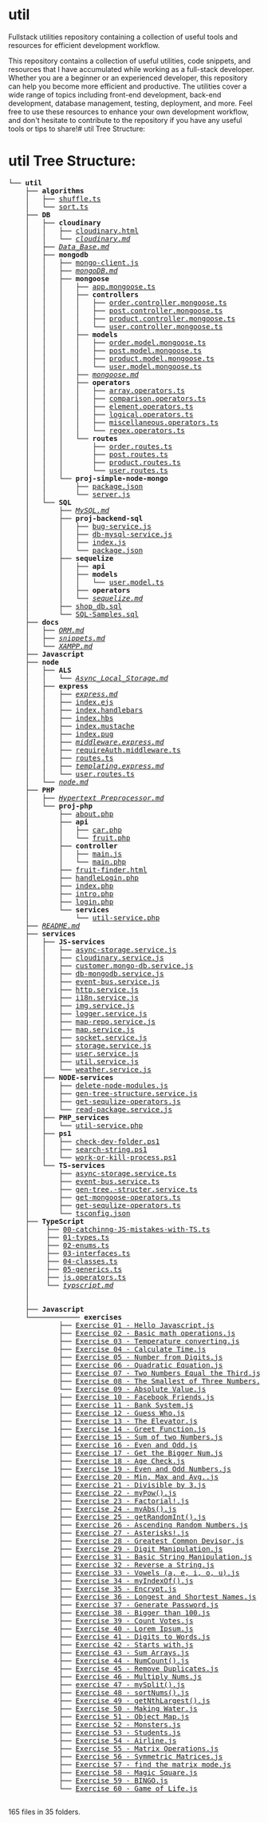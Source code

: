 <h1>util</h1>
Fullstack utilities repository containing a collection of useful tools and resources for efficient development workflow.

This repository contains a collection of useful utilities, code snippets, and resources that I have accumulated while working as a full-stack developer. Whether you are a beginner or an experienced developer, this repository can help you become more efficient and productive. The utilities cover a wide range of topics including front-end development, back-end development, database management, testing, deployment, and more. Feel free to use these resources to enhance your own development workflow, and don't hesitate to contribute to the repository if you have any useful tools or tips to share!# util Tree Structure:
# util Tree Structure:
<pre>
└── <strong>util</strong>
    ├── <strong>algorithms</strong>
    │   ├── <a href="https://github.com/OzZaken/util/blob/main/algorithms\shuffle.ts" target="_blank">shuffle.ts</a>
    │   └── <a href="https://github.com/OzZaken/util/blob/main/algorithms\sort.ts" target="_blank">sort.ts</a>
    ├── <strong>DB</strong>
    │   ├── <strong>cloudinary</strong>
    │   │   ├── <a href="https://github.com/OzZaken/util/blob/main/DB\cloudinary\cloudinary.html" target="_blank">cloudinary.html</a>
    │   │   └── <a href="https://github.com/OzZaken/util/blob/main/DB\cloudinary\cloudinary.md" target="_blank"><em>cloudinary.md</em></a>
    │   ├── <a href="https://github.com/OzZaken/util/blob/main/DB\Data_Base.md" target="_blank"><em>Data_Base.md</em></a>
    │   ├── <strong>mongodb</strong>
    │   │   ├── <a href="https://github.com/OzZaken/util/blob/main/DB\mongodb\mongo-client.js" target="_blank">mongo-client.js</a>
    │   │   ├── <a href="https://github.com/OzZaken/util/blob/main/DB\mongodb\mongoDB.md" target="_blank"><em>mongoDB.md</em></a>
    │   │   ├── <strong>mongoose</strong>
    │   │   │   ├── <a href="https://github.com/OzZaken/util/blob/main/DB\mongodb\mongoose\app.mongoose.ts" target="_blank">app.mongoose.ts</a>
    │   │   │   ├── <strong>controllers</strong>
    │   │   │   │   ├── <a href="https://github.com/OzZaken/util/blob/main/DB\mongodb\mongoose\controllers\order.controller.mongoose.ts" target="_blank">order.controller.mongoose.ts</a>
    │   │   │   │   ├── <a href="https://github.com/OzZaken/util/blob/main/DB\mongodb\mongoose\controllers\post.controller.mongoose.ts" target="_blank">post.controller.mongoose.ts</a>
    │   │   │   │   ├── <a href="https://github.com/OzZaken/util/blob/main/DB\mongodb\mongoose\controllers\product.controller.mongoose.ts" target="_blank">product.controller.mongoose.ts</a>
    │   │   │   │   └── <a href="https://github.com/OzZaken/util/blob/main/DB\mongodb\mongoose\controllers\user.controller.mongoose.ts" target="_blank">user.controller.mongoose.ts</a>
    │   │   │   ├── <strong>models</strong>
    │   │   │   │   ├── <a href="https://github.com/OzZaken/util/blob/main/DB\mongodb\mongoose\models\order.model.mongoose.ts" target="_blank">order.model.mongoose.ts</a>
    │   │   │   │   ├── <a href="https://github.com/OzZaken/util/blob/main/DB\mongodb\mongoose\models\post.model.mongoose.ts" target="_blank">post.model.mongoose.ts</a>
    │   │   │   │   ├── <a href="https://github.com/OzZaken/util/blob/main/DB\mongodb\mongoose\models\product.model.mongoose.ts" target="_blank">product.model.mongoose.ts</a>
    │   │   │   │   └── <a href="https://github.com/OzZaken/util/blob/main/DB\mongodb\mongoose\models\user.model.mongoose.ts" target="_blank">user.model.mongoose.ts</a>
    │   │   │   ├── <a href="https://github.com/OzZaken/util/blob/main/DB\mongodb\mongoose\mongoose.md" target="_blank"><em>mongoose.md</em></a>
    │   │   │   ├── <strong>operators</strong>
    │   │   │   │   ├── <a href="https://github.com/OzZaken/util/blob/main/DB\mongodb\mongoose\operators\array.operators.ts" target="_blank">array.operators.ts</a>
    │   │   │   │   ├── <a href="https://github.com/OzZaken/util/blob/main/DB\mongodb\mongoose\operators\comparison.operators.ts" target="_blank">comparison.operators.ts</a>
    │   │   │   │   ├── <a href="https://github.com/OzZaken/util/blob/main/DB\mongodb\mongoose\operators\element.operators.ts" target="_blank">element.operators.ts</a>
    │   │   │   │   ├── <a href="https://github.com/OzZaken/util/blob/main/DB\mongodb\mongoose\operators\logical.operators.ts" target="_blank">logical.operators.ts</a>
    │   │   │   │   ├── <a href="https://github.com/OzZaken/util/blob/main/DB\mongodb\mongoose\operators\miscellaneous.operators.ts" target="_blank">miscellaneous.operators.ts</a>
    │   │   │   │   └── <a href="https://github.com/OzZaken/util/blob/main/DB\mongodb\mongoose\operators\regex.operators.ts" target="_blank">regex.operators.ts</a>
    │   │   │   └── <strong>routes</strong>
    │   │   │       ├── <a href="https://github.com/OzZaken/util/blob/main/DB\mongodb\mongoose\routes\order.routes.ts" target="_blank">order.routes.ts</a>
    │   │   │       ├── <a href="https://github.com/OzZaken/util/blob/main/DB\mongodb\mongoose\routes\post.routes.ts" target="_blank">post.routes.ts</a>
    │   │   │       ├── <a href="https://github.com/OzZaken/util/blob/main/DB\mongodb\mongoose\routes\product.routes.ts" target="_blank">product.routes.ts</a>
    │   │   │       └── <a href="https://github.com/OzZaken/util/blob/main/DB\mongodb\mongoose\routes\user.routes.ts" target="_blank">user.routes.ts</a>
    │   │   └── <strong>proj-simple-node-mongo</strong>
    │   │       ├── <a href="https://github.com/OzZaken/util/blob/main/DB\mongodb\proj-simple-node-mongo\package.json" target="_blank">package.json</a>
    │   │       └── <a href="https://github.com/OzZaken/util/blob/main/DB\mongodb\proj-simple-node-mongo\server.js" target="_blank">server.js</a>
    │   └── <strong>SQL</strong>
    │       ├── <a href="https://github.com/OzZaken/util/blob/main/DB\SQL\MySQL.md" target="_blank"><em>MySQL.md</em></a>
    │       ├── <strong>proj-backend-sql</strong>
    │       │   ├── <a href="https://github.com/OzZaken/util/blob/main/DB\SQL\proj-backend-sql\bug-service.js" target="_blank">bug-service.js</a>
    │       │   ├── <a href="https://github.com/OzZaken/util/blob/main/DB\SQL\proj-backend-sql\db-mysql-service.js" target="_blank">db-mysql-service.js</a>
    │       │   ├── <a href="https://github.com/OzZaken/util/blob/main/DB\SQL\proj-backend-sql\index.js" target="_blank">index.js</a>
    │       │   └── <a href="https://github.com/OzZaken/util/blob/main/DB\SQL\proj-backend-sql\package.json" target="_blank">package.json</a>
    │       ├── <strong>sequelize</strong>
    │       │   ├── <strong>api</strong>
    │       │   ├── <strong>models</strong>
    │       │   │   └── <a href="https://github.com/OzZaken/util/blob/main/DB\SQL\sequelize\models\user.model.ts" target="_blank">user.model.ts</a>
    │       │   ├── <strong>operators</strong>
    │       │   └── <a href="https://github.com/OzZaken/util/blob/main/DB\SQL\sequelize\sequelize.md" target="_blank"><em>sequelize.md</em></a>
    │       ├── <a href="https://github.com/OzZaken/util/blob/main/DB\SQL\shop_db.sql" target="_blank">shop_db.sql</a>
    │       └── <a href="https://github.com/OzZaken/util/blob/main/DB\SQL\SQL-Samples.sql" target="_blank">SQL-Samples.sql</a>
    ├── <strong>docs</strong>
    │   ├── <a href="https://github.com/OzZaken/util/blob/main/docs\ORM.md" target="_blank"><em>ORM.md</em></a>
    │   ├── <a href="https://github.com/OzZaken/util/blob/main/docs\snippets.md" target="_blank"><em>snippets.md</em></a>
    │   └── <a href="https://github.com/OzZaken/util/blob/main/docs\XAMPP.md" target="_blank"><em>XAMPP.md</em></a>
    ├── <strong>Javascript</strong>
    ├── <strong>node</strong>
    │   ├── <strong>ALS</strong>
    │   │   └── <a href="https://github.com/OzZaken/util/blob/main/node\ALS\Async_Local_Storage.md" target="_blank"><em>Async_Local_Storage.md</em></a>
    │   ├── <strong>express</strong>
    │   │   ├── <a href="https://github.com/OzZaken/util/blob/main/node\express\express.md" target="_blank"><em>express.md</em></a>
    │   │   ├── <a href="https://github.com/OzZaken/util/blob/main/node\express\index.ejs" target="_blank">index.ejs</a>
    │   │   ├── <a href="https://github.com/OzZaken/util/blob/main/node\express\index.handlebars" target="_blank">index.handlebars</a>
    │   │   ├── <a href="https://github.com/OzZaken/util/blob/main/node\express\index.hbs" target="_blank">index.hbs</a>
    │   │   ├── <a href="https://github.com/OzZaken/util/blob/main/node\express\index.mustache" target="_blank">index.mustache</a>
    │   │   ├── <a href="https://github.com/OzZaken/util/blob/main/node\express\index.pug" target="_blank">index.pug</a>
    │   │   ├── <a href="https://github.com/OzZaken/util/blob/main/node\express\middleware.express.md" target="_blank"><em>middleware.express.md</em></a>
    │   │   ├── <a href="https://github.com/OzZaken/util/blob/main/node\express\requireAuth.middleware.ts" target="_blank">requireAuth.middleware.ts</a>
    │   │   ├── <a href="https://github.com/OzZaken/util/blob/main/node\express\routes.ts" target="_blank">routes.ts</a>
    │   │   ├── <a href="https://github.com/OzZaken/util/blob/main/node\express\templating.express.md" target="_blank"><em>templating.express.md</em></a>
    │   │   └── <a href="https://github.com/OzZaken/util/blob/main/node\express\user.routes.ts" target="_blank">user.routes.ts</a>
    │   └── <a href="https://github.com/OzZaken/util/blob/main/node\node.md" target="_blank"><em>node.md</em></a>
    ├── <strong>PHP</strong>
    │   ├── <a href="https://github.com/OzZaken/util/blob/main/PHP\Hypertext Preprocessor.md" target="_blank"><em>Hypertext Preprocessor.md</em></a>
    │   └── <strong>proj-php</strong>
    │       ├── <a href="https://github.com/OzZaken/util/blob/main/PHP\proj-php\about.php" target="_blank">about.php</a>
    │       ├── <strong>api</strong>
    │       │   ├── <a href="https://github.com/OzZaken/util/blob/main/PHP\proj-php\api\car.php" target="_blank">car.php</a>
    │       │   └── <a href="https://github.com/OzZaken/util/blob/main/PHP\proj-php\api\fruit.php" target="_blank">fruit.php</a>
    │       ├── <strong>controller</strong>
    │       │   ├── <a href="https://github.com/OzZaken/util/blob/main/PHP\proj-php\controller\main.js" target="_blank">main.js</a>
    │       │   └── <a href="https://github.com/OzZaken/util/blob/main/PHP\proj-php\controller\main.php" target="_blank">main.php</a>
    │       ├── <a href="https://github.com/OzZaken/util/blob/main/PHP\proj-php\fruit-finder.html" target="_blank">fruit-finder.html</a>
    │       ├── <a href="https://github.com/OzZaken/util/blob/main/PHP\proj-php\handleLogin.php" target="_blank">handleLogin.php</a>
    │       ├── <a href="https://github.com/OzZaken/util/blob/main/PHP\proj-php\index.php" target="_blank">index.php</a>
    │       ├── <a href="https://github.com/OzZaken/util/blob/main/PHP\proj-php\intro.php" target="_blank">intro.php</a>
    │       ├── <a href="https://github.com/OzZaken/util/blob/main/PHP\proj-php\login.php" target="_blank">login.php</a>
    │       └── <strong>services</strong>
    │           └── <a href="https://github.com/OzZaken/util/blob/main/PHP\proj-php\services\util-service.php" target="_blank">util-service.php</a>
    ├── <a href="https://github.com/OzZaken/util/blob/main/README.md" target="_blank"><em>README.md</em></a>
    ├── <strong>services</strong>
    │   ├── <strong>JS-services</strong>
    │   │   ├── <a href="https://github.com/OzZaken/util/blob/main/services\JS-services\async-storage.service.js" target="_blank">async-storage.service.js</a>
    │   │   ├── <a href="https://github.com/OzZaken/util/blob/main/services\JS-services\cloudinary.service.js" target="_blank">cloudinary.service.js</a>
    │   │   ├── <a href="https://github.com/OzZaken/util/blob/main/services\JS-services\customer.mongo-db.service.js" target="_blank">customer.mongo-db.service.js</a>
    │   │   ├── <a href="https://github.com/OzZaken/util/blob/main/services\JS-services\db-mongodb.service.js" target="_blank">db-mongodb.service.js</a>
    │   │   ├── <a href="https://github.com/OzZaken/util/blob/main/services\JS-services\event-bus.service.js" target="_blank">event-bus.service.js</a>
    │   │   ├── <a href="https://github.com/OzZaken/util/blob/main/services\JS-services\http.service.js" target="_blank">http.service.js</a>
    │   │   ├── <a href="https://github.com/OzZaken/util/blob/main/services\JS-services\i18n.service.js" target="_blank">i18n.service.js</a>
    │   │   ├── <a href="https://github.com/OzZaken/util/blob/main/services\JS-services\img.service.js" target="_blank">img.service.js</a>
    │   │   ├── <a href="https://github.com/OzZaken/util/blob/main/services\JS-services\logger.service.js" target="_blank">logger.service.js</a>
    │   │   ├── <a href="https://github.com/OzZaken/util/blob/main/services\JS-services\map-repo.service.js" target="_blank">map-repo.service.js</a>
    │   │   ├── <a href="https://github.com/OzZaken/util/blob/main/services\JS-services\map.service.js" target="_blank">map.service.js</a>
    │   │   ├── <a href="https://github.com/OzZaken/util/blob/main/services\JS-services\socket.service.js" target="_blank">socket.service.js</a>
    │   │   ├── <a href="https://github.com/OzZaken/util/blob/main/services\JS-services\storage.service.js" target="_blank">storage.service.js</a>
    │   │   ├── <a href="https://github.com/OzZaken/util/blob/main/services\JS-services\user.service.js" target="_blank">user.service.js</a>
    │   │   ├── <a href="https://github.com/OzZaken/util/blob/main/services\JS-services\util.service.js" target="_blank">util.service.js</a>
    │   │   └── <a href="https://github.com/OzZaken/util/blob/main/services\JS-services\weather.service.js" target="_blank">weather.service.js</a>
    │   ├── <strong>NODE-services</strong>
    │   │   ├── <a href="https://github.com/OzZaken/util/blob/main/services\NODE-services\delete-node-modules.js" target="_blank">delete-node-modules.js</a>
    │   │   ├── <a href="https://github.com/OzZaken/util/blob/main/services\NODE-services\gen-tree-structure.service.js" target="_blank">gen-tree-structure.service.js</a>
    │   │   ├── <a href="https://github.com/OzZaken/util/blob/main/services\NODE-services\get-sequlize-operators.js" target="_blank">get-sequlize-operators.js</a>
    │   │   └── <a href="https://github.com/OzZaken/util/blob/main/services\NODE-services\read-package.service.js" target="_blank">read-package.service.js</a>
    │   ├── <strong>PHP_services</strong>
    │   │   └── <a href="https://github.com/OzZaken/util/blob/main/services\PHP_services\util-service.php" target="_blank">util-service.php</a>
    │   ├── <strong>ps1</strong>
    │   │   ├── <a href="https://github.com/OzZaken/util/blob/main/services\ps1\check-dev-folder.ps1" target="_blank">check-dev-folder.ps1</a>
    │   │   ├── <a href="https://github.com/OzZaken/util/blob/main/services\ps1\search-string.ps1" target="_blank">search-string.ps1</a>
    │   │   └── <a href="https://github.com/OzZaken/util/blob/main/services\ps1\work-or-kill-process.ps1" target="_blank">work-or-kill-process.ps1</a>
    │   └── <strong>TS-services</strong>
    │       ├── <a href="https://github.com/OzZaken/util/blob/main/services\TS-services\async-storage.service.ts" target="_blank">async-storage.service.ts</a>
    │       ├── <a href="https://github.com/OzZaken/util/blob/main/services\TS-services\event-bus.service.ts" target="_blank">event-bus.service.ts</a>
    │       ├── <a href="https://github.com/OzZaken/util/blob/main/services\TS-services\gen-tree.-structer.service.ts" target="_blank">gen-tree.-structer.service.ts</a>
    │       ├── <a href="https://github.com/OzZaken/util/blob/main/services\TS-services\get-mongoose-operators.ts" target="_blank">get-mongoose-operators.ts</a>
    │       ├── <a href="https://github.com/OzZaken/util/blob/main/services\TS-services\get-sequlize-operators.ts" target="_blank">get-sequlize-operators.ts</a>
    │       └── <a href="https://github.com/OzZaken/util/blob/main/services\TS-services\tsconfig.json" target="_blank">tsconfig.json</a>
    ├── <strong>TypeScript</strong>
    │    ├── <a href="https://github.com/OzZaken/util/blob/main/TypeScript\00-catchinng-JS-mistakes-with-TS.ts" target="_blank">00-catchinng-JS-mistakes-with-TS.ts</a>
    │    ├── <a href="https://github.com/OzZaken/util/blob/main/TypeScript\01-types.ts" target="_blank">01-types.ts</a>
    │    ├── <a href="https://github.com/OzZaken/util/blob/main/TypeScript\02-enums.ts" target="_blank">02-enums.ts</a>
    │    ├── <a href="https://github.com/OzZaken/util/blob/main/TypeScript\03-interfaces.ts" target="_blank">03-interfaces.ts</a>
    │    ├── <a href="https://github.com/OzZaken/util/blob/main/TypeScript\04-classes.ts" target="_blank">04-classes.ts</a>
    │    ├── <a href="https://github.com/OzZaken/util/blob/main/TypeScript\05-generics.ts" target="_blank">05-generics.ts</a>
    │    ├── <a href="https://github.com/OzZaken/util/blob/main/TypeScript\js.operators.ts" target="_blank">js.operators.ts</a>
    │    └── <a href="https://github.com/OzZaken/util/blob/main/TypeScript\typscript.md" target="_blank"><em>typscript.md</em></a>
    │
    │
    ├── <strong>Javascript</strong>
    └──────────── <strong>exercises</strong>
            ├── <a href="https://github.com/OzZaken/util/blob/main/Javascript\exercises\Exercise 01 - Hello Javascript.js" target="_blank">Exercise 01 - Hello Javascript.js</a>
            ├── <a href="https://github.com/OzZaken/util/blob/main/Javascript\exercises\Exercise 02 - Basic math operations.js" target="_blank">Exercise 02 - Basic math operations.js</a>
            ├── <a href="https://github.com/OzZaken/util/blob/main/Javascript\exercises\Exercise 03 - Temperature converting.js" target="_blank">Exercise 03 - Temperature converting.js</a>
            ├── <a href="https://github.com/OzZaken/util/blob/main/Javascript\exercises\Exercise 04 - Calculate Time.js" target="_blank">Exercise 04 - Calculate Time.js</a>
            ├── <a href="https://github.com/OzZaken/util/blob/main/Javascript\exercises\Exercise 05 - Number from Digits.js" target="_blank">Exercise 05 - Number from Digits.js</a>
            ├── <a href="https://github.com/OzZaken/util/blob/main/Javascript\exercises\Exercise 06 - Quadratic Equation.js" target="_blank">Exercise 06 - Quadratic Equation.js</a>
            ├── <a href="https://github.com/OzZaken/util/blob/main/Javascript\exercises\Exercise 07 - Two Numbers Equal the Third.js" target="_blank">Exercise 07 - Two Numbers Equal the Third.js</a>
            ├── <a href="https://github.com/OzZaken/util/blob/main/Javascript\exercises\Exercise 08 - The Smallest of Three Numbers.js" target="_blank">Exercise 08 - The Smallest of Three Numbers.js</a>
            └── <a href="https://github.com/OzZaken/util/blob/main/Javascript\exercises\Exercise 09 - Absolute Value.js" target="_blank">Exercise 09 - Absolute Value.js</a>
            ├── <a href="https://github.com/OzZaken/util/blob/main/Javascript\exercises\Exercise 10 - Facebook Friends.js" target="_blank">Exercise 10 - Facebook Friends.js</a>
            ├── <a href="https://github.com/OzZaken/util/blob/main/Javascript\exercises\Exercise 11 - Bank System.js" target="_blank">Exercise 11 - Bank System.js</a>
            ├── <a href="https://github.com/OzZaken/util/blob/main/Javascript\exercises\Exercise 12 - Guess Who.js" target="_blank">Exercise 12 - Guess Who.js</a>
            ├── <a href="https://github.com/OzZaken/util/blob/main/Javascript\exercises\Exercise 13 - The Elevator.js" target="_blank">Exercise 13 - The Elevator.js</a>
            ├── <a href="https://github.com/OzZaken/util/blob/main/Javascript\exercises\Exercise 14 - Greet Function.js" target="_blank">Exercise 14 - Greet Function.js</a>
            ├── <a href="https://github.com/OzZaken/util/blob/main/Javascript\exercises\Exercise 15 - Sum of two Numbers.js" target="_blank">Exercise 15 - Sum of two Numbers.js</a>
            ├── <a href="https://github.com/OzZaken/util/blob/main/Javascript\exercises\Exercise 16 - Even and Odd.js" target="_blank">Exercise 16 - Even and Odd.js</a>
            ├── <a href="https://github.com/OzZaken/util/blob/main/Javascript\exercises\Exercise 17 - Get the Bigger Num.js" target="_blank">Exercise 17 - Get the Bigger Num.js</a>
            ├── <a href="https://github.com/OzZaken/util/blob/main/Javascript\exercises\Exercise 18 - Age Check.js" target="_blank">Exercise 18 - Age Check.js</a>
            ├── <a href="https://github.com/OzZaken/util/blob/main/Javascript\exercises\Exercise 19 - Even and Odd Numbers.js" target="_blank">Exercise 19 - Even and Odd Numbers.js</a>
            ├── <a href="https://github.com/OzZaken/util/blob/main/Javascript\exercises\Exercise 20 - Min, Max and Avg..js" target="_blank">Exercise 20 - Min, Max and Avg..js</a>
            ├── <a href="https://github.com/OzZaken/util/blob/main/Javascript\exercises\Exercise 21 - Divisible by 3.js" target="_blank">Exercise 21 - Divisible by 3.js</a>
            ├── <a href="https://github.com/OzZaken/util/blob/main/Javascript\exercises\Exercise 22 - myPow().js" target="_blank">Exercise 22 - myPow().js</a>
            ├── <a href="https://github.com/OzZaken/util/blob/main/Javascript\exercises\Exercise 23 - Factorial!.js" target="_blank">Exercise 23 - Factorial!.js</a>
            ├── <a href="https://github.com/OzZaken/util/blob/main/Javascript\exercises\Exercise 24 - myAbs().js" target="_blank">Exercise 24 - myAbs().js</a>
            ├── <a href="https://github.com/OzZaken/util/blob/main/Javascript\exercises\Exercise 25 - getRandomInt().js" target="_blank">Exercise 25 - getRandomInt().js</a>
            ├── <a href="https://github.com/OzZaken/util/blob/main/Javascript\exercises\Exercise 26 - Ascending Random Numbers.js" target="_blank">Exercise 26 - Ascending Random Numbers.js</a>
            ├── <a href="https://github.com/OzZaken/util/blob/main/Javascript\exercises\Exercise 27 - Asterisks!.js" target="_blank">Exercise 27 - Asterisks!.js</a>
            ├── <a href="https://github.com/OzZaken/util/blob/main/Javascript\exercises\Exercise 28 - Greatest Common Devisor.js" target="_blank">Exercise 28 - Greatest Common Devisor.js</a>
            ├── <a href="https://github.com/OzZaken/util/blob/main/Javascript\exercises\Exercise 29 - Digit Manipulation.js" target="_blank">Exercise 29 - Digit Manipulation.js</a>
            ├── <a href="https://github.com/OzZaken/util/blob/main/Javascript\exercises\Exercise 31 - Basic String Manipulation.js" target="_blank">Exercise 31 - Basic String Manipulation.js</a>
            ├── <a href="https://github.com/OzZaken/util/blob/main/Javascript\exercises\Exercise 32 - Reverse a String.js" target="_blank">Exercise 32 - Reverse a String.js</a>
            ├── <a href="https://github.com/OzZaken/util/blob/main/Javascript\exercises\Exercise 33 - Vowels (a, e, i, o, u).js" target="_blank">Exercise 33 - Vowels (a, e, i, o, u).js</a>
            ├── <a href="https://github.com/OzZaken/util/blob/main/Javascript\exercises\Exercise 34 - myIndexOf().js" target="_blank">Exercise 34 - myIndexOf().js</a>
            ├── <a href="https://github.com/OzZaken/util/blob/main/Javascript\exercises\Exercise 35 - Encrypt.js" target="_blank">Exercise 35 - Encrypt.js</a>
            ├── <a href="https://github.com/OzZaken/util/blob/main/Javascript\exercises\Exercise 36 - Longest and Shortest Names.js" target="_blank">Exercise 36 - Longest and Shortest Names.js</a>
            ├── <a href="https://github.com/OzZaken/util/blob/main/Javascript\exercises\Exercise 37 - Generate Password.js" target="_blank">Exercise 37 - Generate Password.js</a>
            ├── <a href="https://github.com/OzZaken/util/blob/main/Javascript\exercises\Exercise 38 - Bigger than 100.js" target="_blank">Exercise 38 - Bigger than 100.js</a>
            ├── <a href="https://github.com/OzZaken/util/blob/main/Javascript\exercises\Exercise 39 - Count Votes.js" target="_blank">Exercise 39 - Count Votes.js</a>
            ├── <a href="https://github.com/OzZaken/util/blob/main/Javascript\exercises\Exercise 40 - Lorem Ipsum.js" target="_blank">Exercise 40 - Lorem Ipsum.js</a>
            ├── <a href="https://github.com/OzZaken/util/blob/main/Javascript\exercises\Exercise 41 - Digits to Words.js" target="_blank">Exercise 41 - Digits to Words.js</a>
            ├── <a href="https://github.com/OzZaken/util/blob/main/Javascript\exercises\Exercise 42 - Starts with.js" target="_blank">Exercise 42 - Starts with.js</a>
            ├── <a href="https://github.com/OzZaken/util/blob/main/Javascript\exercises\Exercise 43 - Sum Arrays.js" target="_blank">Exercise 43 - Sum Arrays.js</a>
            ├── <a href="https://github.com/OzZaken/util/blob/main/Javascript\exercises\Exercise 44 - NumCount().js" target="_blank">Exercise 44 - NumCount().js</a>
            ├── <a href="https://github.com/OzZaken/util/blob/main/Javascript\exercises\Exercise 45 - Remove Duplicates.js" target="_blank">Exercise 45 - Remove Duplicates.js</a>
            ├── <a href="https://github.com/OzZaken/util/blob/main/Javascript\exercises\Exercise 46 - Multiply Nums.js" target="_blank">Exercise 46 - Multiply Nums.js</a>
            ├── <a href="https://github.com/OzZaken/util/blob/main/Javascript\exercises\exercise 47 - mySplit().js" target="_blank">exercise 47 - mySplit().js</a>
            ├── <a href="https://github.com/OzZaken/util/blob/main/Javascript\exercises\Exercise 48 - sortNums().js" target="_blank">Exercise 48 - sortNums().js</a>
            ├── <a href="https://github.com/OzZaken/util/blob/main/Javascript\exercises\Exercise 49 - getNthLargest().js" target="_blank">Exercise 49 - getNthLargest().js</a>
            ├── <a href="https://github.com/OzZaken/util/blob/main/Javascript\exercises\Exercise 50 - Making Water.js" target="_blank">Exercise 50 - Making Water.js</a>
            ├── <a href="https://github.com/OzZaken/util/blob/main/Javascript\exercises\Exercise 51 - Object Map.js" target="_blank">Exercise 51 - Object Map.js</a>
            ├── <a href="https://github.com/OzZaken/util/blob/main/Javascript\exercises\Exercise 52 - Monsters.js" target="_blank">Exercise 52 - Monsters.js</a>
            ├── <a href="https://github.com/OzZaken/util/blob/main/Javascript\exercises\Exercise 53 - Students.js" target="_blank">Exercise 53 - Students.js</a>
            ├── <a href="https://github.com/OzZaken/util/blob/main/Javascript\exercises\Exercise 54 - Airline.js" target="_blank">Exercise 54 - Airline.js</a>
            ├── <a href="https://github.com/OzZaken/util/blob/main/Javascript\exercises\Exercise 55 - Matrix Operations.js" target="_blank">Exercise 55 - Matrix Operations.js</a>
            ├── <a href="https://github.com/OzZaken/util/blob/main/Javascript\exercises\Exercise 56 - Symmetric Matrices.js" target="_blank">Exercise 56 - Symmetric Matrices.js</a>
            ├── <a href="https://github.com/OzZaken/util/blob/main/Javascript\exercises\Exercise 57 - find the matrix mode.js" target="_blank">Exercise 57 - find the matrix mode.js</a>
            ├── <a href="https://github.com/OzZaken/util/blob/main/Javascript\exercises\Exercise 58 - Magic Square.js" target="_blank">Exercise 58 - Magic Square.js</a>
            ├── <a href="https://github.com/OzZaken/util/blob/main/Javascript\exercises\Exercise 59 - BINGO.js" target="_blank">Exercise 59 - BINGO.js</a>
            └── <a href="https://github.com/OzZaken/util/blob/main/Javascript\exercises\Exercise 60 - Game of Life.js" target="_blank">Exercise 60 - Game of Life.js</a>

</pre>
165 files in 35 folders.